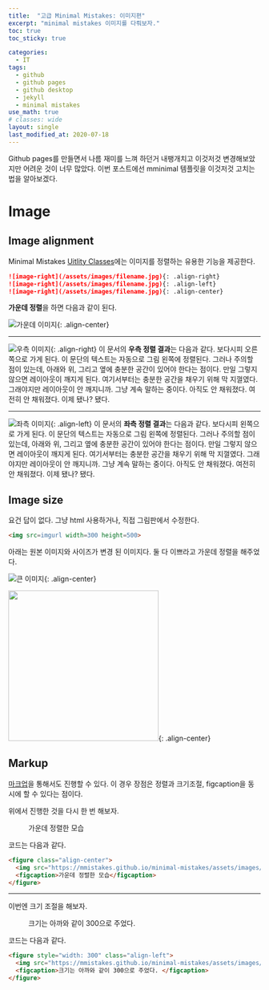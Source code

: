 ```yaml
---
title:  "고급 Minimal Mistakes: 이미지편"
excerpt: "minimal mistakes 이미지를 다뤄보자."
toc: true
toc_sticky: true

categories:
  - IT
tags:
  - github
  - github pages
  - github desktop
  - jekyll
  - minimal mistakes
use_math: true
# classes: wide
layout: single
last_modified_at: 2020-07-18
---
```


Github pages를 만들면서 나름 재미를 느껴 하던거 내팽개치고 이것저것 변경해보았지만 어려운 것이 너무 많았다. 이번 포스트에선 mminimal 템플릿을 이것저것 고치는 법을 알아보겠다.

# Image

## Image alignment

Minimal Mistakes [Uitlity Classes](https://mmistakes.github.io/minimal-mistakes/docs/utility-classes/#image-alignment)에는 이미지를 정렬하는 유용한 기능을 제공한다.

```markdown
![image-right](/assets/images/filename.jpg){: .align-right}
![image-right](/assets/images/filename.jpg){: .align-left}
![image-right](/assets/images/filename.jpg){: .align-center}
```

**가운데 정렬**을 하면 다음과 같이 된다.  

![가운데 이미지](https://mmistakes.github.io/minimal-mistakes/assets/images/image-alignment-580x300.jpg){: .align-center}

---

![우측 이미지](https://mmistakes.github.io/minimal-mistakes/assets/images/image-alignment-150x150.jpg){: .align-right} 이 문서의 **우측 정렬 결과**는 다음과 같다. 보다시피 오른쪽으로 가게 된다. 이 문단의 텍스트는 자동으로 그림 왼쪽에 정렬된다. 그러나 주의할 점이 있는데, 아래와 위, 그리고 옆에 충분한 공간이 있어야 한다는 점이다. 만일 그렇지 않으면 레이아웃이 깨지게 된다. 여기서부터는 충분한 공간을 채우기 위해 막 지껄였다. 그래야지만 레이아웃이 안 깨지니까. 그냥 계속 말하는 중이다. 아직도 안 채워졌다. 여전히 안 채워졌다. 이제 됐나? 됐다. 

---


![좌측 이미지](https://mmistakes.github.io/minimal-mistakes/assets/images/image-alignment-150x150.jpg){: .align-left} 이 문서의 **좌측 정렬 결과**는 다음과 같다. 보다시피 왼쪽으로 가게 된다. 이 문단의 텍스트는 자동으로 그림 왼쪽에 정렬된다. 그러나 주의할 점이 있는데, 아래와 위, 그리고 옆에 충분한 공간이 있어야 한다는 점이다. 만일 그렇지 않으면 레이아웃이 깨지게 된다. 여기서부터는 충분한 공간을 채우기 위해 막 지껄였다. 그래야지만 레이아웃이 안 깨지니까. 그냥 계속 말하는 중이다. 아직도 안 채워졌다. 여전히 안 채워졌다. 이제 됐나? 됐다. 

## Image size

요건 답이 없다. 그냥 html 사용하거나, 직접 그림판에서 수정한다.
```html
<img src=imgurl width=300 height=500>
```

아래는 원본 이미지와 사이즈가 변경 된 이미지다. 둘 다 이쁘라고 가운데 정렬을 해주었다.

![큰 이미지](https://mmistakes.github.io/minimal-mistakes/assets/images/image-alignment-580x300.jpg){: .align-center}


<img src='https://mmistakes.github.io/minimal-mistakes/assets/images/image-alignment-580x300.jpg' width=300>{: .align-center}

## Markup

[마크업](https://mmistakes.github.io/minimal-mistakes/markup/markup-image-alignment/)을 통해서도 진행할 수 있다. 이 경우 장점은 정렬과 크기조절, figcaption을 동시에 할 수 있다는 점이다.

위에서 진행한 것을 다시 한 번 해보자.

<figure class="align-center">
  <img src='https://mmistakes.github.io/minimal-mistakes/assets/images/image-alignment-580x300.jpg' alt="">
  <figcaption>가운데 정렬한 모습</figcaption>
</figure>

코드는 다음과 같다.

```html
<figure class="align-center">
  <img src="https://mmistakes.github.io/minimal-mistakes/assets/images/image-alignment-580x300.jpg" alt="">
  <figcaption>가운데 정렬한 모습</figcaption>
</figure>
```

---

이번엔 크기 조절을 해보자. 

<figure style="width: 300" class="align-left">
  <img src="https://mmistakes.github.io/minimal-mistakes/assets/images/image-alignment-580x300.jpg" alt="">
  <figcaption>크기는 아까와 같이 300으로 주었다. </figcaption>
</figure> 

코드는 다음과 같다.

```html
<figure style="width: 300" class="align-left">
  <img src="https://mmistakes.github.io/minimal-mistakes/assets/images/image-alignment-580x300.jpg" alt="">
  <figcaption>크기는 아까와 같이 300으로 주었다. </figcaption>
</figure>
```